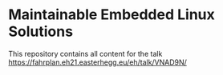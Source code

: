 # Maintainable Embedded Linux Solutions

This repository contains all content for the talk https://fahrplan.eh21.easterhegg.eu/eh/talk/VNAD9N/

